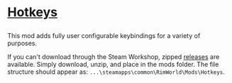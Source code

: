 # [Hotkeys](https://steamcommunity.com/sharedfiles/filedetails/?id=1546677282)</p>

This mod adds fully user configurable keybindings for a variety of purposes.

If you can't download through the Steam Workshop, zipped [releases](https://github.com/AzeTheGreat/Hotkeys/releases) are available.  Simply download, unzip, and place in the mods folder.  The file structure should appear as: `...\steamapps\common\RimWorld\Mods\Hotkeys`.
